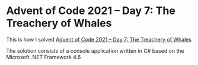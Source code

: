 # Advent of Code 2021 – Day 7: The Treachery of Whales

This is how I solved [Advent of Code 2021 – Day 7: The Treachery of Whales](https://adventofcode.com/2021/day/7) 

The solution consists of a console application written in C# based on the Microsoft .NET Framework 4.6 

